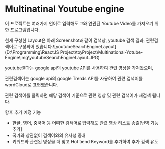 # Multinatinal Youtube engine

이 프로젝트는 여러가지 언어로 입력해도 그와 연관된 Youtube Video를 가져오기 위한 프로그램입니다.

현재 구성한 Layout은 아래 Screenshot과 같이 검색창, youtube 검색 결과, 관련검색어로 구성되어 있습니다.![youtubeSearchEngineLayout](D:\Programming\ReactJS Project\toyProject\Multinational-Yotube-Engine\img\youtubeSearchEngineLayout.JPG)

youtube결과는 google api의 youtube API를 사용하여 관련 영상을 가져왔으며,

관련검색어는 google api의 google Trends API를 사용하여 관련 검색어를 wordCloud로 표현했습니다.

관련 검색어를 클릭하면 해당 검색어 기준으로 관련 영상 및 관련 검색어가 재검색 됩니다.

향후 추가 예정 기능

- 한글, 영어, 중국어 등 어떠한 검색어로 입력해도 관련 영상 리스트 송출[번역 기능 추가]
- 국가와 상관없이 검색어와의 유사성 증대
- 키워드와 관련된 영상을 더 찾고 Hot trend Keyword를 추가하여 추가 검색 유도